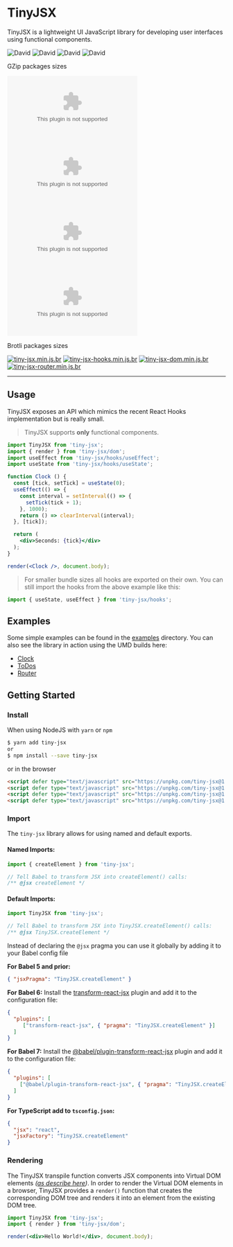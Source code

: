 # TinyJSX

TinyJSX is a lightweight UI JavaScript library for developing user interfaces using functional components.

![David](https://img.shields.io/david/stanchino/tiny-jsx.svg)
![David](https://img.shields.io/david/peer/stanchino/tiny-jsx.svg)
![David](https://img.shields.io/david/optional/stanchino/tiny-jsx.svg)
![David](https://img.shields.io/david/dev/stanchino/tiny-jsx.svg)

GZip packages sizes

[![tiny-jsx.min.js.gz](https://badgen.net/badgesize/normal/https://unpkg.com/tiny-jsx/tiny-jsx.min.js.gz?label=tiny-jsx
)](https://unpkg.com/tiny-jsx/tiny-jsx.min.js.gz)
[![tiny-jsx-hooks.min.js.gz](https://badgen.net/badgesize/normal/https://unpkg.com/tiny-jsx/tiny-jsx-hooks.min.js.gz?label=tiny-jsx-hooks
)](https://unpkg.com/tiny-jsx/tiny-jsx-hooks.min.js.gz)
[![tiny-jsx-dom.min.js.gz](https://badgen.net/badgesize/normal/https://unpkg.com/tiny-jsx/tiny-jsx-dom.min.js.gz?label=tiny-jsx-dom
)](https://unpkg.com/tiny-jsx/tiny-jsx-dom.min.js.gz)
[![tiny-jsx-router.min.js.gz](https://badgen.net/badgesize/normal/https://unpkg.com/tiny-jsx/tiny-jsx-router.min.js.gz?label=tiny-jsx-router
)](https://unpkg.com/tiny-jsx/tiny-jsx-router.min.js.gz)

Brotli packages sizes

[![tiny-jsx.min.js.br](https://badgen.net/badgesize/normal/https://unpkg.com/tiny-jsx/tiny-jsx.min.js.br?label=tiny-jsx
)](https://unpkg.com/tiny-jsx/tiny-jsx.min.js.br)
[![tiny-jsx-hooks.min.js.br](https://badgen.net/badgesize/normal/https://unpkg.com/tiny-jsx/tiny-jsx-hooks.min.js.br?label=tiny-jsx-hooks
)](https://unpkg.com/tiny-jsx/tiny-jsx-hooks.min.js.br)
[![tiny-jsx-dom.min.js.br](https://badgen.net/badgesize/normal/https://unpkg.com/tiny-jsx/tiny-jsx-dom.min.js.br?label=tiny-jsx-dom
)](https://unpkg.com/tiny-jsx/tiny-jsx-dom.min.js.br)
[![tiny-jsx-router.min.js.br](https://badgen.net/badgesize/normal/https://unpkg.com/tiny-jsx/tiny-jsx-router.min.js.br?label=tiny-jsx-router
)](https://unpkg.com/tiny-jsx/tiny-jsx-router.min.js.br)

---

## Usage
TinyJSX exposes an API which mimics the recent React Hooks implementation but is really small.

> TinyJSX supports **only** functional components.
 
```jsx
import TinyJSX from 'tiny-jsx';
import { render } from 'tiny-jsx/dom';
import useEffect from 'tiny-jsx/hooks/useEffect';
import useState from 'tiny-jsx/hooks/useState';

function Clock () {
  const [tick, setTick] = useState(0);
  useEffect(() => {
    const interval = setInterval(() => {
      setTick(tick + 1);
    }, 1000);
    return () => clearInterval(interval);
  }, [tick]);

  return (
    <div>Seconds: {tick}</div>
  );
}

render(<Clock />, document.body);
```

> For smaller bundle sizes all hooks are exported on their own. You can still import the hooks from the above example
like this:
```jsx
import { useState, useEffect } from 'tiny-jsx/hooks';
```

## Examples
Some simple examples can be found in the [examples](./examples) directory. You can also see the library in action
using the UMD builds here:

* [Clock](./examples/clock-umd/index.html)
* [ToDos](./examples/todos-umd/index.html)
* [Router](./examples/router-umd/)

## Getting Started

### Install

When using NodeJS with `yarn` or `npm`
```bash
$ yarn add tiny-jsx
or
$ npm install --save tiny-jsx
```
or in the browser
```html
<script defer type="text/javascript" src="https://unpkg.com/tiny-jsx@1.0.12/tiny-jsx.min.js"></script>
<script defer type="text/javascript" src="https://unpkg.com/tiny-jsx@1.0.12/tiny-jsx-hooks.min.js"></script>
<script defer type="text/javascript" src="https://unpkg.com/tiny-jsx@1.0.12/tiny-jsx-dom.min.js"></script>
<script defer type="text/javascript" src="https://unpkg.com/tiny-jsx@1.0.12/tiny-jsx-router.min.js"></script>

```

### Import

The `tiny-jsx` library allows for using named and default exports.

#### Named Imports:

```js
import { createElement } from 'tiny-jsx';

// Tell Babel to transform JSX into createElement() calls:
/** @jsx createElement */
```

#### Default Imports:

```js
import TinyJSX from 'tiny-jsx';

// Tell Babel to transform JSX into TinyJSX.createElement() calls:
/** @jsx TinyJSX.createElement */
```

Instead of declaring the `@jsx` pragma you can use it globally by adding it to your Babel config file

**For Babel 5 and prior:**
```json
{ "jsxPragma": "TinyJSX.createElement" }
```

**For Babel 6:**
Install the [transform-react-jsx](https://babeljs.io/docs/en/6.26.3/babel-plugin-transform-react-jsx) plugin and add it to the configuration file:

```json
{
  "plugins": [
     ["transform-react-jsx", { "pragma": "TinyJSX.createElement" }]
  ]
}
```

**For Babel 7:**
Install the [@babel/plugin-transform-react-jsx](https://babeljs.io/docs/en/next/babel-plugin-transform-react-jsx) 
plugin and add it to the configuration file:

```json
{
  "plugins": [
    ["@babel/plugin-transform-react-jsx", { "pragma": "TinyJSX.createElement", "pragmaFrag": "TinyJSX.Fragment" }]
  ]
}
```

**For TypeScript add to `tsconfig.json`:**

```json
{
  "jsx": "react",
  "jsxFactory": "TinyJSX.createElement"
}
```

### Rendering
The TinyJSX transpile function converts JSX components into Virtual DOM elements 
_([as describe here](http://jasonformat.com/wtf-is-jsx))_. In order to render the Virtual DOM elements in a browser, TinyJSX
provides a `render()` function that creates the corresponding DOM tree and renders it into an element from the existing DOM tree.

```jsx
import TinyJSX from 'tiny-jsx';
import { render } from 'tiny-jsx/dom'; 

render(<div>Hello World!</div>, document.body);
```
